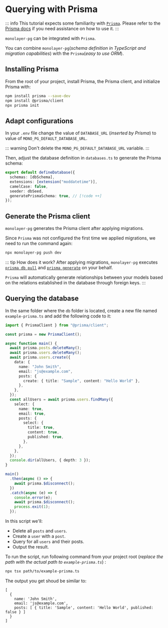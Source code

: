 # Querying with Prisma

::: info
This tutorial expects some familiarity with [`Prisma`](https://www.prisma.io). Please refer to the [Prisma docs](https://www.prisma.io/docs) if you need assistance on how to use it.
:::

`monolayer-pg` can be integrated with `Prisma`.

You can combine `monolayer-pg`(*schema definition in TypeScript and migration capabilities*) with the `Prisma`(*easy to use ORM*).

## Installing Prisma

From the root of your project, install Prisma, the Prisma client, and initialize Prisma with:

```bash
npm install prisma --save-dev
npm install @prisma/client
npx prisma init
```

## Adapt configurations

In your `.env` file change the value of `DATABASE_URL` (*inserted by Prisma*) to value of `MONO_PG_DEFAULT_DATABASE_URL`.

::: warning
Don't delete the `MONO_PG_DEFAULT_DATABASE_URL` variable.
:::

Then, adjust the database definition in `databases.ts` to generate the Prisma schema:

```ts
export default defineDatabase({
  schemas: [dbSchema],
  extensions: [extension("moddatetime")],
  camelCase: false,
  seeder: dbSeed,
  generatePrismaSchema: true, // [!code ++]
});
```

## Generate the Prisma client

`monolayer-pg` generates the Prisma client after applying migrations.

Since `Prisma` was not configured the first time we applied migrations, we need to run the command again:

```bash
npx monolayer-pg push dev
```

::: tip How does it work?
After applying migrations, `monolayer-pg` executes [`prisma db pull`](https://www.prisma.io/docs/orm/reference/prisma-cli-reference#db-pull) and [`prisma generate`](https://www.prisma.io/docs/orm/reference/prisma-cli-reference#generate) on your behalf.

`Prisma` will automatically generate relationships between your models based on the relations established in the database through foreign keys.
:::

## Querying the database

In the same folder where the `db` folder is located, create a new file named `example-prisma.ts` and add the following code to it:

```ts
import { PrismaClient } from "@prisma/client";

const prisma = new PrismaClient();

async function main() {
  await prisma.posts.deleteMany();
  await prisma.users.deleteMany();
  await prisma.users.create({
    data: {
      name: "John Smith",
      email: "js@example.com",
      posts: {
        create: { title: "Sample", content: "Hello World" },
      },
    },
  });
  const allUsers = await prisma.users.findMany({
    select: {
      name: true,
      email: true,
      posts: {
        select: {
          title: true,
          content: true,
          published: true,
        },
      },
    },
  });
  console.dir(allUsers, { depth: 3 });
}

main()
  .then(async () => {
    await prisma.$disconnect();
  })
  .catch(async (e) => {
    console.error(e);
    await prisma.$disconnect();
    process.exit(1);
  });
```

In this script we'll:

- Delete all `posts` and `users`.
- Create a `user` with a `post`.
- Query for all `users` and their posts.
- Output the result.

To run the script, run following command from your project root (*replace the path with the actual path to `example-prisma.ts`*) :

```bash
npx tsx path/to/example-prisma.ts
```

The output you get shoud be similar to:

```text
[
  {
    name: 'John Smith',
    email: 'js@example.com',
    posts: [ { title: 'Sample', content: 'Hello World', published: false } ]
  }
]
```
